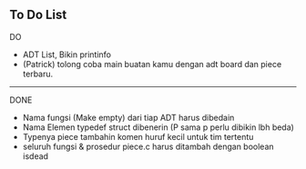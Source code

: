 ## To Do List

DO
- ADT List, Bikin printinfo
- (Patrick) tolong coba main buatan kamu dengan adt board dan piece terbaru.

---

DONE
- Nama fungsi (Make empty) dari tiap ADT harus dibedain
- Nama Elemen typedef struct dibenerin (P sama p perlu dibikin lbh beda)
- Typenya piece tambahin komen huruf kecil untuk tim tertentu
- seluruh fungsi & prosedur piece.c harus ditambah dengan boolean isdead


